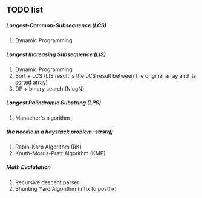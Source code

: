 TODO list
---

##### Longest-Common-Subsequence (LCS)

1. Dynamic Programming

##### Longest Increasing Subsequence (LIS)

1. Dynamic Programming
2. Sort + LCS (LIS result is the LCS result between the original array and its sorted array)
3. DP + binary search (NlogN)

##### Longest Palindromic Substring (LPS)
1. Manacher's algorithm

##### the needle in a haystack problem: strstr()
1. Rabin-Karp Algorithm (RK)
2. Knuth-Morris-Pratt Algorithm (KMP)

##### Math Evalutation
1. Recursive descent parser
2. Shunting Yard Algorithm (infix to postfix)




